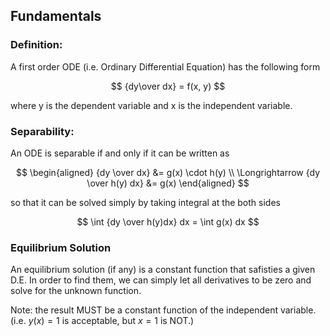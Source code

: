 ## Fundamentals

### Definition:

A first order ODE (i.e. Ordinary Differential Equation) has the following form

$$
{dy\over dx} = f(x, y)
$$

where y is the dependent variable and x is the independent variable.

### Separability:

An ODE is separable if and only if it can be written as

$$
\begin{aligned}
{dy \over dx} &= g(x) \cdot h(y) \\
\Longrightarrow {dy \over h(y) dx} &= g(x)
\end{aligned}
$$

so that it can be solved simply by taking integral at the both sides

$$
\int {dy \over h(y)dx} dx = \int g(x) dx
$$

### Equilibrium Solution

An equilibrium solution (if any) is a constant function that safisties a given D.E. In order to find them, we can simply let all derivatives to be zero and solve for the unknown function.

Note: the result MUST be a constant function of the independent variable. (i.e. $y(x) = 1$ is acceptable, but $x = 1$ is NOT.)

